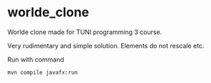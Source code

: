 # worlde_clone
Worlde clone made for TUNI programming 3 course. 

Very rudimentary and simple solution.
Elements do not rescale etc.

Run with command
```
mvn compile javafx:run
```
